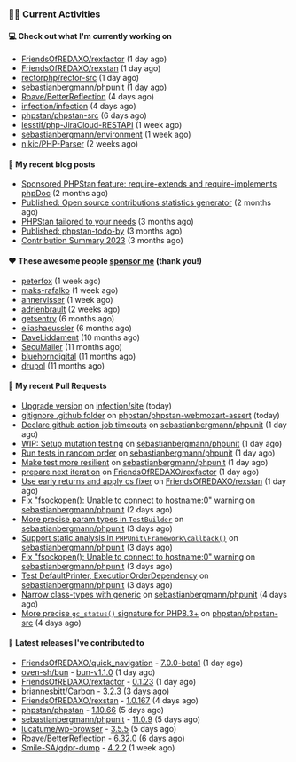 ### 👨‍💻 Current Activities


#### 💻 Check out what I'm currently working on

- [FriendsOfREDAXO/rexfactor](https://github.com/FriendsOfREDAXO/rexfactor) (1 day ago)
- [FriendsOfREDAXO/rexstan](https://github.com/FriendsOfREDAXO/rexstan) (1 day ago)
- [rectorphp/rector-src](https://github.com/rectorphp/rector-src) (1 day ago)
- [sebastianbergmann/phpunit](https://github.com/sebastianbergmann/phpunit) (1 day ago)
- [Roave/BetterReflection](https://github.com/Roave/BetterReflection) (4 days ago)
- [infection/infection](https://github.com/infection/infection) (4 days ago)
- [phpstan/phpstan-src](https://github.com/phpstan/phpstan-src) (6 days ago)
- [lesstif/php-JiraCloud-RESTAPI](https://github.com/lesstif/php-JiraCloud-RESTAPI) (1 week ago)
- [sebastianbergmann/environment](https://github.com/sebastianbergmann/environment) (1 week ago)
- [nikic/PHP-Parser](https://github.com/nikic/PHP-Parser) (2 weeks ago)


#### 📜 My recent blog posts

- [Sponsored PHPStan feature: require-extends and require-implements phpDoc](https://staabm.github.io/2024/01/15/phpstan-require-extends-implements.html) (2 months ago)
- [Published: Open source contributions statistics generator](https://staabm.github.io/2024/01/10/oss-contribs-published.html) (2 months ago)
- [PHPStan tailored to your needs](https://staabm.github.io/2024/01/01/phpstan-customizing.html) (3 months ago)
- [Published: phpstan-todo-by](https://staabm.github.io/2023/12/17/phpstan-todo-by-published.html) (3 months ago)
- [Contribution Summary 2023](https://staabm.github.io/2023/12/07/contribution-summary-2023.html) (3 months ago)


#### ❤️ These awesome people [sponsor me](https://github.com/sponsors/staabm) (thank you!)

- [peterfox](https://github.com/peterfox) (1 week ago)
- [maks-rafalko](https://github.com/maks-rafalko) (1 week ago)
- [annervisser](https://github.com/annervisser) (1 week ago)
- [adrienbrault](https://github.com/adrienbrault) (2 weeks ago)
- [getsentry](https://github.com/getsentry) (6 months ago)
- [eliashaeussler](https://github.com/eliashaeussler) (6 months ago)
- [DaveLiddament](https://github.com/DaveLiddament) (10 months ago)
- [SecuMailer](https://github.com/SecuMailer) (11 months ago)
- [bluehorndigital](https://github.com/bluehorndigital) (11 months ago)
- [drupol](https://github.com/drupol) (11 months ago)


#### 🔨 My recent Pull Requests

- [Upgrade version](https://github.com/infection/site/pull/260) on [infection/site](https://github.com/infection/site) (today)
- [gitignore .github folder](https://github.com/phpstan/phpstan-webmozart-assert/pull/179) on [phpstan/phpstan-webmozart-assert](https://github.com/phpstan/phpstan-webmozart-assert) (today)
- [Declare github action job timeouts](https://github.com/sebastianbergmann/phpunit/pull/5789) on [sebastianbergmann/phpunit](https://github.com/sebastianbergmann/phpunit) (1 day ago)
- [WIP: Setup mutation testing](https://github.com/sebastianbergmann/phpunit/pull/5788) on [sebastianbergmann/phpunit](https://github.com/sebastianbergmann/phpunit) (1 day ago)
- [Run tests in random order](https://github.com/sebastianbergmann/phpunit/pull/5787) on [sebastianbergmann/phpunit](https://github.com/sebastianbergmann/phpunit) (1 day ago)
- [Make test more resilient](https://github.com/sebastianbergmann/phpunit/pull/5786) on [sebastianbergmann/phpunit](https://github.com/sebastianbergmann/phpunit) (1 day ago)
- [prepare next iteration](https://github.com/FriendsOfREDAXO/rexfactor/pull/174) on [FriendsOfREDAXO/rexfactor](https://github.com/FriendsOfREDAXO/rexfactor) (1 day ago)
- [Use early returns and apply cs fixer](https://github.com/FriendsOfREDAXO/rexstan/pull/689) on [FriendsOfREDAXO/rexstan](https://github.com/FriendsOfREDAXO/rexstan) (1 day ago)
- [Fix &#34;fsockopen(): Unable to connect to hostname:0&#34; warning](https://github.com/sebastianbergmann/phpunit/pull/5783) on [sebastianbergmann/phpunit](https://github.com/sebastianbergmann/phpunit) (2 days ago)
- [More precise param types in `TestBuilder`](https://github.com/sebastianbergmann/phpunit/pull/5782) on [sebastianbergmann/phpunit](https://github.com/sebastianbergmann/phpunit) (3 days ago)
- [Support static analysis in `PHPUnit\Framework\callback()`](https://github.com/sebastianbergmann/phpunit/pull/5781) on [sebastianbergmann/phpunit](https://github.com/sebastianbergmann/phpunit) (3 days ago)
- [Fix &#34;fsockopen(): Unable to connect to hostname:0&#34; warning](https://github.com/sebastianbergmann/phpunit/pull/5780) on [sebastianbergmann/phpunit](https://github.com/sebastianbergmann/phpunit) (3 days ago)
- [Test DefaultPrinter, ExecutionOrderDependency](https://github.com/sebastianbergmann/phpunit/pull/5779) on [sebastianbergmann/phpunit](https://github.com/sebastianbergmann/phpunit) (3 days ago)
- [Narrow class-types with generic](https://github.com/sebastianbergmann/phpunit/pull/5778) on [sebastianbergmann/phpunit](https://github.com/sebastianbergmann/phpunit) (4 days ago)
- [More precise `gc_status()` signature for PHP8.3&#43;](https://github.com/phpstan/phpstan-src/pull/2996) on [phpstan/phpstan-src](https://github.com/phpstan/phpstan-src) (4 days ago)


#### 🔭 Latest releases I've contributed to

- [FriendsOfREDAXO/quick_navigation](https://github.com/FriendsOfREDAXO/quick_navigation) - [7.0.0-beta1](https://github.com/FriendsOfREDAXO/quick_navigation/releases/tag/7.0.0-beta1) (1 day ago)
- [oven-sh/bun](https://github.com/oven-sh/bun) - [bun-v1.1.0](https://github.com/oven-sh/bun/releases/tag/bun-v1.1.0) (1 day ago)
- [FriendsOfREDAXO/rexfactor](https://github.com/FriendsOfREDAXO/rexfactor) - [0.1.23](https://github.com/FriendsOfREDAXO/rexfactor/releases/tag/0.1.23) (1 day ago)
- [briannesbitt/Carbon](https://github.com/briannesbitt/Carbon) - [3.2.3](https://github.com/briannesbitt/Carbon/releases/tag/3.2.3) (3 days ago)
- [FriendsOfREDAXO/rexstan](https://github.com/FriendsOfREDAXO/rexstan) - [1.0.167](https://github.com/FriendsOfREDAXO/rexstan/releases/tag/1.0.167) (4 days ago)
- [phpstan/phpstan](https://github.com/phpstan/phpstan) - [1.10.66](https://github.com/phpstan/phpstan/releases/tag/1.10.66) (5 days ago)
- [sebastianbergmann/phpunit](https://github.com/sebastianbergmann/phpunit) - [11.0.9](https://github.com/sebastianbergmann/phpunit/releases/tag/11.0.9) (5 days ago)
- [lucatume/wp-browser](https://github.com/lucatume/wp-browser) - [3.5.5](https://github.com/lucatume/wp-browser/releases/tag/3.5.5) (5 days ago)
- [Roave/BetterReflection](https://github.com/Roave/BetterReflection) - [6.32.0](https://github.com/Roave/BetterReflection/releases/tag/6.32.0) (6 days ago)
- [Smile-SA/gdpr-dump](https://github.com/Smile-SA/gdpr-dump) - [4.2.2](https://github.com/Smile-SA/gdpr-dump/releases/tag/4.2.2) (1 week ago)
